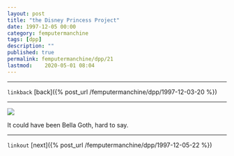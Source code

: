 ```yaml
---
layout: post
title: "the Disney Princess Project"
date: 1997-12-05 00:00
category: femputermanchine
tags: [dpp]
description: ""
published: true
permalink: femputermanchine/dpp/21
lastmod:	2020-05-01 08:04
---
```


*****
`linkback`
[back]({% post_url /femputermanchine/dpp/1997-12-03-20 %})

*****


<img src="{{ site.url }}/assets/img/dpp-21.jpg" maxwidth="1000" />

It could have been Bella Goth, hard to say.

*****

`linkout`
[next]({% post_url /femputermanchine/dpp/1997-12-05-22 %})


